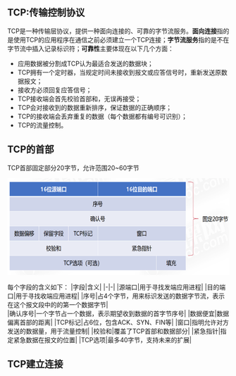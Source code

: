 ## TCP:传输控制协议
TCP是一种传输层协议，提供一种面向连接的、可靠的字节流服务。**面向连接**指的是使用TCP的应用程序在通信之前必须建立一个TCP连接；**字节流服务**指的是不在字节流中插入记录标识符；**可靠性**主要体现在以下几个方面：
- 应用数据被分割成TCP认为最适合发送的数据块；
- TCP拥有一个定时器，当规定时间未接收到报文或应答信号时，重新发送原数据报文；
- 接收方必须回复应答信号；
- TCP接收端会首先校验首部和，无误再接受；
- TCP会对接收到的数据重新排序，保证数据的正确顺序；
- TCP的接收端会丢弃重复的数据（每个数据都有编号可识别）；
- TCP的流量控制。

## TCP的首部
TCP首部固定部分20字节，允许范围20~60字节
<div align=left><img width="520" height="220" src="./images/TCP首部.PNG"/></div>

每个字段的含义如下：
|字段|含义|
|-|-|
|源端口|用于寻找发端应用进程|
|目的端口|用于寻找收端应用进程|
|序号|占4个字节，用来标识发送的数据字节流，表示在这个报文段中的的第一个数据字节|  
|确认序号|一个字节占一个数据，表示期望收到数据的首字节序号|
|数据便宜|数据偏离首部的距离|
|TCP标记|占6位，包含ACK、SYN、FIN等|
|窗口|指明允许对方发送的数据量，用于流量控制|
|校验和|覆盖了TCP首部和数据部分|
|紧急指针|指定紧急数据在报文的位置|
|TCP选项|最多40字节，支持未来的扩展|

## TCP建立连接
